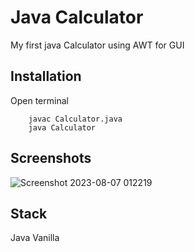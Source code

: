 
# Java Calculator

My first java Calculator using AWT for GUI

## Installation

Open terminal

```
    javac Calculator.java
    java Calculator
```
    
## Screenshots

![Screenshot 2023-08-07 012219](https://github.com/Henriquedev0/Calculadora/assets/124810959/61a11d6e-7b36-411e-8e78-7caa91838193)


## Stack 

Java Vanilla

